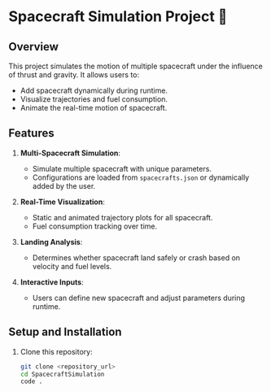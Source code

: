# Spacecraft Simulation Project 🚀

## **Overview**
This project simulates the motion of multiple spacecraft under the influence of thrust and gravity. It allows users to:
- Add spacecraft dynamically during runtime.
- Visualize trajectories and fuel consumption.
- Animate the real-time motion of spacecraft.

## **Features**
1. **Multi-Spacecraft Simulation**:
   - Simulate multiple spacecraft with unique parameters.
   - Configurations are loaded from `spacecrafts.json` or dynamically added by the user.

2. **Real-Time Visualization**:
   - Static and animated trajectory plots for all spacecraft.
   - Fuel consumption tracking over time.

3. **Landing Analysis**:
   - Determines whether spacecraft land safely or crash based on velocity and fuel levels.

4. **Interactive Inputs**:
   - Users can define new spacecraft and adjust parameters during runtime.

## **Setup and Installation**
1. Clone this repository:
   ```bash
   git clone <repository_url>
   cd SpacecraftSimulation
   code .
